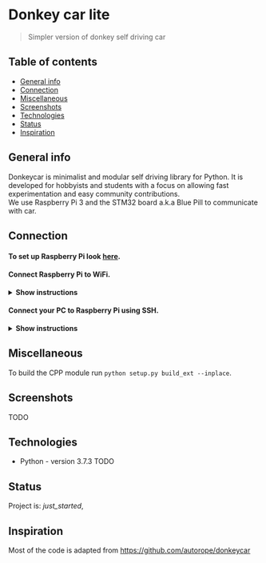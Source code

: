 # Donkey car lite
> Simpler version of donkey self driving car

## Table of contents
* [General info](#general-info)
* [Connection](#connection)
* [Miscellaneous](#miscellaneous)
* [Screenshots](#screenshots)
* [Technologies](#technologies)
* [Status](#status)
* [Inspiration](#inspiration)

## General info
Donkeycar is minimalist and modular self driving library for Python. It is developed for hobbyists and students with a focus on allowing fast experimentation and easy community contributions.
<br>
We use Raspberry Pi 3 and the STM32 board a.k.a Blue Pill to communicate with car.

## Connection
#### To set up Raspberry Pi look [here](https://projects.raspberrypi.org/en/projects/raspberry-pi-setting-up).

#### Connect Raspberry Pi to WiFi.

<details><summary><b>Show instructions</b></summary>

1. Check for available WiFi on your Raspberry Pi:

    ```sh
    $ sudo iwlist wlan0 scan |more
    ```

2. Input the ESSID and password into the configuration file.

    ```sh
    $ sudo wpa_passphrase "login" "password"
    ```

    Append it to configuration file.
    ```sh
    $ sudo wpa_passphrase "login" "password" | sudo tee -a /etc/wpa_supplicant/wpa_supplicant.conf
    ```

    Go to `wpa_supplicant.conf` file and delete non hashed password. (`ctr + k` to cut line, then `ctr + x` to save)
    ```sh
    $ sudo nano -w /etc/wpa_supplicant/wpa_supplicant.conf
    ```

3. Reconfigure and connect to a new network.

    To check connection.
    ```sh
    $ ifconfig wlan0
    ```

    To reconfigure connection.
    ```sh
    $ sudo wpa_cli -i wlan0
    ```
    You should get `OK` output.

    Now if you check connection again there will be information about your network.
</details>

#### Connect your PC to Raspberry Pi using SSH.

<details><summary><b>Show instructions</b></summary>

  1. Make sure SSH and VNC is enabled. If not go to `sudo raspi-config` then `Interfacing Options`.

  2. Get your Raspberry Pi ip adress. `ifconfig`

  3. Connect your PC to the same WiFi network.

  4. Connect your PC to Raspberry using for e.g. [PuTTY](https://www.putty.org/).

</details>


## Miscellaneous
To build the CPP module run `python setup.py build_ext --inplace`.

## Screenshots
TODO

## Technologies
* Python - version 3.7.3
TODO

## Status
Project is: _just_started_,

## Inspiration
Most of the code is adapted from https://github.com/autorope/donkeycar
